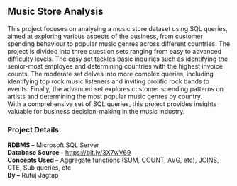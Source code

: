 ## Music Store Analysis

  This project focuses on analysing a music store dataset using SQL queries, aimed at exploring various aspects of the business, from customer spending behaviour to popular music genres across different countries. 
The project is divided into three question sets ranging from easy to advanced difficulty levels. The easy set tackles basic inquiries such as identifying the senior-most employee and determining countries with the highest invoice counts. The moderate set delves into more complex queries, including identifying top rock music listeners and inviting prolific rock bands to events. Finally, the advanced set explores customer spending patterns on artists and determining the most popular music genres by country.   
  With a comprehensive set of SQL queries, this project provides insights valuable for business decision-making in the music industry.  
  

### Project Details:  
**RDBMS –** Microsoft SQL Server  
**Database Source -** https://bit.ly/3X7wV69  
**Concepts Used –** Aggregate functions (SUM, COUNT, AVG, etc), JOINS, CTE, Sub queries, etc  
**By –** Rutuj Jagtap

